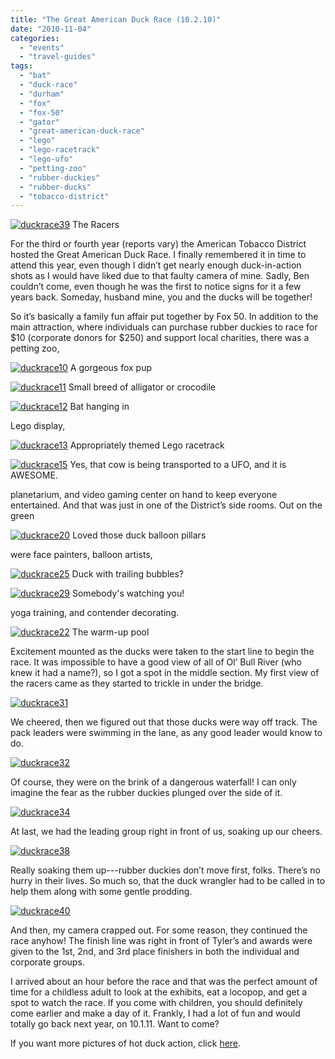 ```yaml
---
title: "The Great American Duck Race (10.2.10)"
date: "2010-11-04"
categories:
  - "events"
  - "travel-guides"
tags:
  - "bat"
  - "duck-race"
  - "durham"
  - "fox"
  - "fox-50"
  - "gator"
  - "great-american-duck-race"
  - "lego"
  - "lego-racetrack"
  - "lego-ufo"
  - "petting-zoo"
  - "rubber-duckies"
  - "rubber-ducks"
  - "tobacco-district"
---
```





<div class="caption">

[![](http://s3.amazonaws.com/thegourmez-wpmedia/2010/11/duckrace39.jpg "duckrace39")](http://s3.amazonaws.com/thegourmez-wpmedia/2010/11/duckrace39.jpg) The Racers</div>


For the third or fourth year (reports vary) the American Tobacco District hosted the Great American Duck Race. I finally remembered it in time to attend this year, even though I didn’t get nearly enough duck-in-action shots as I would have liked due to that faulty camera of mine. Sadly, Ben couldn’t come, even though he was the first to notice signs for it a few years back. Someday, husband mine, you and the ducks will be together!

So it’s basically a family fun affair put together by Fox 50. In addition to the main attraction, where individuals can purchase rubber duckies to race for $10 (corporate donors for $250) and support local charities, there was a petting zoo,




<div class="caption">

[![](http://s3.amazonaws.com/thegourmez-wpmedia/2010/11/duckrace10.jpg "duckrace10")](http://s3.amazonaws.com/thegourmez-wpmedia/2010/11/duckrace10.jpg) A gorgeous fox pup</div>





<div class="caption">

[![](http://s3.amazonaws.com/thegourmez-wpmedia/2010/11/duckrace11.jpg "duckrace11")](http://s3.amazonaws.com/thegourmez-wpmedia/2010/11/duckrace11.jpg) Small breed of alligator or crocodile</div>





<div class="caption">

[![](http://s3.amazonaws.com/thegourmez-wpmedia/2010/11/duckrace12.jpg "duckrace12")](http://s3.amazonaws.com/thegourmez-wpmedia/2010/11/duckrace12.jpg) Bat hanging in</div>


Lego display,




<div class="caption">

[![](http://s3.amazonaws.com/thegourmez-wpmedia/2010/11/duckrace13.jpg "duckrace13")](http://s3.amazonaws.com/thegourmez-wpmedia/2010/11/duckrace13.jpg) Appropriately themed Lego racetrack</div>





<div class="caption">

[![](http://s3.amazonaws.com/thegourmez-wpmedia/2010/11/duckrace15.jpg "duckrace15")](http://s3.amazonaws.com/thegourmez-wpmedia/2010/11/duckrace15.jpg) Yes, that cow is being transported to a UFO, and it is AWESOME.</div>


planetarium, and video gaming center on hand to keep everyone entertained. And that was just in one of the District’s side rooms. Out on the green




<div class="caption">

[![](http://s3.amazonaws.com/thegourmez-wpmedia/2010/11/duckrace20.jpg "duckrace20")](http://s3.amazonaws.com/thegourmez-wpmedia/2010/11/duckrace20.jpg) Loved those duck balloon pillars</div>


were face painters, balloon artists,




<div class="caption">

[![](http://s3.amazonaws.com/thegourmez-wpmedia/2010/11/duckrace25.jpg "duckrace25")](http://s3.amazonaws.com/thegourmez-wpmedia/2010/11/duckrace25.jpg) Duck with trailing bubbles?</div>





<div class="caption">

[![](http://s3.amazonaws.com/thegourmez-wpmedia/2010/11/duckrace29.jpg "duckrace29")](http://s3.amazonaws.com/thegourmez-wpmedia/2010/11/duckrace29.jpg) Somebody's watching you!</div>


yoga training, and contender decorating.




<div class="caption">

[![](http://s3.amazonaws.com/thegourmez-wpmedia/2010/11/duckrace22.jpg "duckrace22")](http://s3.amazonaws.com/thegourmez-wpmedia/2010/11/duckrace22.jpg) The warm-up pool</div>


Excitement mounted as the ducks were taken to the start line to begin the race. It was impossible to have a good view of all of Ol’ Bull River (who knew it had a name?), so I got a spot in the middle section. My first view of the racers came as they started to trickle in under the bridge.

[![](http://s3.amazonaws.com/thegourmez-wpmedia/2010/11/duckrace31.jpg "duckrace31")](http://s3.amazonaws.com/thegourmez-wpmedia/2010/11/duckrace31.jpg)

We cheered, then we figured out that those ducks were way off track. The pack leaders were swimming in the lane, as any good leader would know to do.

[![](http://s3.amazonaws.com/thegourmez-wpmedia/2010/11/duckrace32.jpg "duckrace32")](http://s3.amazonaws.com/thegourmez-wpmedia/2010/11/duckrace32.jpg)

Of course, they were on the brink of a dangerous waterfall! I can only imagine the fear as the rubber duckies plunged over the side of it.

[![](http://s3.amazonaws.com/thegourmez-wpmedia/2010/11/duckrace34.jpg "duckrace34")](http://s3.amazonaws.com/thegourmez-wpmedia/2010/11/duckrace34.jpg)

At last, we had the leading group right in front of us, soaking up our cheers.

[![](http://s3.amazonaws.com/thegourmez-wpmedia/2010/11/duckrace38.jpg "duckrace38")](http://s3.amazonaws.com/thegourmez-wpmedia/2010/11/duckrace38.jpg)

Really soaking them up---rubber duckies don’t move first, folks. There’s no hurry in their lives. So much so, that the duck wrangler had to be called in to help them along with some gentle prodding.

[![](http://s3.amazonaws.com/thegourmez-wpmedia/2010/11/duckrace40.jpg "duckrace40")](http://s3.amazonaws.com/thegourmez-wpmedia/2010/11/duckrace40.jpg)

And then, my camera crapped out. For some reason, they continued the race anyhow! The finish line was right in front of Tyler’s and awards were given to the 1st, 2nd, and 3rd place finishers in both the individual and corporate groups.

I arrived about an hour before the race and that was the perfect amount of time for a childless adult to look at the exhibits, eat a locopop, and get a spot to watch the race. If you come with children, you should definitely come earlier and make a day of it. Frankly, I had a lot of fun and would totally go back next year, on 10.1.11. Want to come?

If you want more pictures of hot duck action, click [here](http://www.blastanova.com/photoalbum/index.html?path=Events/Duck%20Race%202010).
